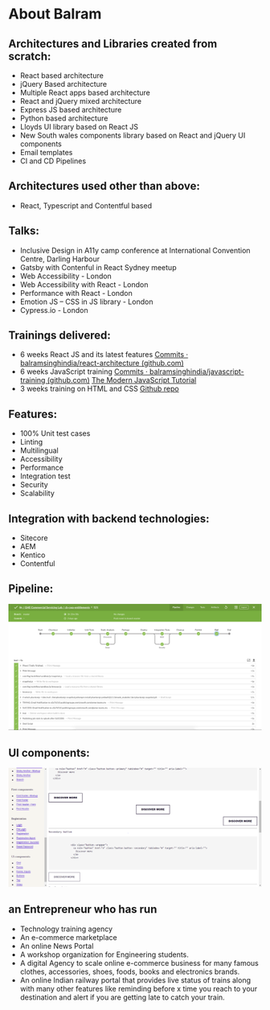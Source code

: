 # About Balram

## Architectures and Libraries created from scratch:
- React based architecture
- jQuery Based architecture
- Multiple React apps based architecture
- React and jQuery mixed architecture
- Express JS based architecture
- Python based architecture
- Lloyds UI library based on React JS
- New South wales components library based on React and jQuery UI components
- Email templates
- CI and CD Pipelines 

## Architectures used other than above:
-	React, Typescript and Contentful based

## Talks:
-	Inclusive Design in A11y camp conference at International Convention Centre, Darling Harbour
-	Gatsby with Contenful in React Sydney meetup 
-	Web Accessibility  - London
-	Web Accessibility with React - London
-	Performance with React  - London
-	Emotion JS – CSS in JS library - London
-	Cypress.io - London

## Trainings delivered:
-	6 weeks React JS and its latest features [Commits · balramsinghindia/react-architecture (github.com)](https://github.com/balramsinghindia/react-architecture/commits/master)
-	6 weeks JavaScript training [Commits · balramsinghindia/javascript-training (github.com)](https://github.com/balramsinghindia/javascript-training) [The Modern JavaScript Tutorial](https://javascript.info/)
-	3 weeks training on HTML and CSS [Github repo](https://github.com/balramsinghindia/frontendtraining)

## Features:
-	100% Unit test cases
-	Linting
-	Multilingual
-	Accessibility
-	Performance
-	Integration test
-	Security
-	Scalability

## Integration with backend technologies:
-	Sitecore
-	AEM
-	Kentico
-	Contentful

## Pipeline:
![Pipeline](https://raw.githubusercontent.com/balramsinghindia/tempfiles/main/Screen%20Shot%202019-07-19%20at%202.08.29%20PM.png "Pipeline")

 

## UI components:
![UI components](https://github.com/balramsinghindia/tempfiles/blob/main/Capture.PNG?raw=true "UI components")


## an Entrepreneur who has run 
- Technology training agency
- An e-commerce marketplace
- An online News Portal
- A workshop organization for Engineering students.
- A digital Agency to scale online e-commerce business for many famous clothes, accessories, shoes, foods, books and electronics brands.
- An online Indian railway portal that provides live status of trains along with many other features like reminding before x time you reach to your destination and alert if you are getting late to catch your train.


